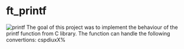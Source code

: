 # ft_printf
![printf](https://user-images.githubusercontent.com/103765789/168887921-f640bc10-f596-407d-9799-6579314a71d0.JPG)
The goal of this project was to implement the behaviour of the printf function from C library. The function can handle the following convertions: cspdiuxX%
